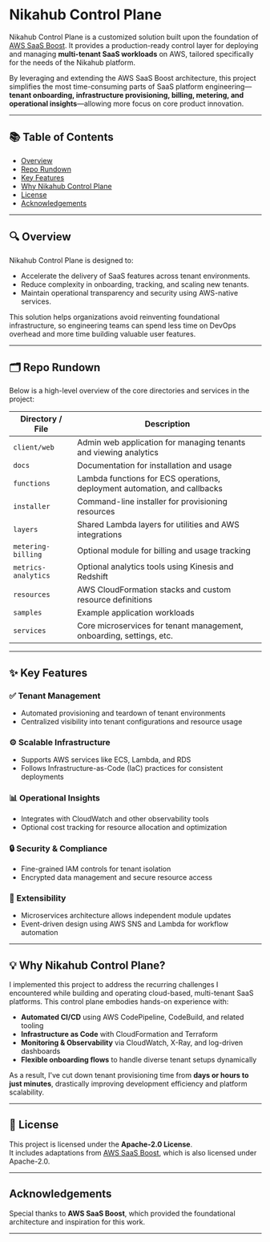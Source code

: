 # Nikahub Control Plane

Nikahub Control Plane is a customized solution built upon the foundation of [AWS SaaS Boost](https://github.com/awslabs/aws-saas-boost). It provides a production-ready control layer for deploying and managing **multi-tenant SaaS workloads** on AWS, tailored specifically for the needs of the Nikahub platform.

By leveraging and extending the AWS SaaS Boost architecture, this project simplifies the most time-consuming parts of SaaS platform engineering—**tenant onboarding, infrastructure provisioning, billing, metering, and operational insights**—allowing more focus on core product innovation.

---

## 📚 Table of Contents

- [Overview](#overview)
- [Repo Rundown](#repo-rundown)
- [Key Features](#key-features)
- [Why Nikahub Control Plane](#why-nikahub-control-plane)
- [License](#license)
- [Acknowledgements](#acknowledgements)

---

## 🔍 Overview

Nikahub Control Plane is designed to:
- Accelerate the delivery of SaaS features across tenant environments.
- Reduce complexity in onboarding, tracking, and scaling new tenants.
- Maintain operational transparency and security using AWS-native services.

This solution helps organizations avoid reinventing foundational infrastructure, so engineering teams can spend less time on DevOps overhead and more time building valuable user features.

---

## 🗂️ Repo Rundown

Below is a high-level overview of the core directories and services in the project:

| Directory / File       | Description                                                                 |
|------------------------|-----------------------------------------------------------------------------|
| `client/web`           | Admin web application for managing tenants and viewing analytics            |
| `docs`                 | Documentation for installation and usage                                    |
| `functions`            | Lambda functions for ECS operations, deployment automation, and callbacks   |
| `installer`            | Command-line installer for provisioning resources                           |
| `layers`               | Shared Lambda layers for utilities and AWS integrations                     |
| `metering-billing`     | Optional module for billing and usage tracking                              |
| `metrics-analytics`    | Optional analytics tools using Kinesis and Redshift                         |
| `resources`            | AWS CloudFormation stacks and custom resource definitions                   |
| `samples`              | Example application workloads                                                |
| `services`             | Core microservices for tenant management, onboarding, settings, etc.        |

---

## ✨ Key Features

### ✅ Tenant Management
- Automated provisioning and teardown of tenant environments  
- Centralized visibility into tenant configurations and resource usage  

### ⚙️ Scalable Infrastructure
- Supports AWS services like ECS, Lambda, and RDS  
- Follows Infrastructure-as-Code (IaC) practices for consistent deployments  

### 📊 Operational Insights
- Integrates with CloudWatch and other observability tools  
- Optional cost tracking for resource allocation and optimization  

### 🔒 Security & Compliance
- Fine-grained IAM controls for tenant isolation  
- Encrypted data management and secure resource access  

### 🧩 Extensibility
- Microservices architecture allows independent module updates  
- Event-driven design using AWS SNS and Lambda for workflow automation  

---

## 💡 Why Nikahub Control Plane?

I implemented this project to address the recurring challenges I encountered while building and operating cloud-based, multi-tenant SaaS platforms. This control plane embodies hands-on experience with:

- **Automated CI/CD** using AWS CodePipeline, CodeBuild, and related tooling  
- **Infrastructure as Code** with CloudFormation and Terraform  
- **Monitoring & Observability** via CloudWatch, X-Ray, and log-driven dashboards  
- **Flexible onboarding flows** to handle diverse tenant setups dynamically  

As a result, I've cut down tenant provisioning time from **days or hours to just minutes**, drastically improving development efficiency and platform scalability.

---

## 🪪 License

This project is licensed under the **Apache-2.0 License**.  
It includes adaptations from [AWS SaaS Boost](https://github.com/awslabs/aws-saas-boost), which is also licensed under Apache-2.0.

---

## Acknowledgements

Special thanks to **AWS SaaS Boost**, which provided the foundational architecture and inspiration for this work.

---
